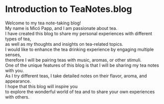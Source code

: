 # Introduction to TeaNotes.blog

Welcome to my tea note-taking blog!  
My name is Micó Papp, and I am passionate about tea.  
I have created this blog to share my personal experiences with different types of tea,  
as well as my thoughts and insights on tea-related topics.  
I would like to enhance the tea drinking experience by engaging multiple senses,  
therefore I will be pairing teas with music, aromas, or other stimuli.  
One of the unique features of this blog is that I will be sharing my tea notes with you.  
As I try different teas, I take detailed notes on their flavor, aroma, and appearance.  
I hope that this blog will inspire you  
to explore the wonderful world of tea and to share your own experiences with others.